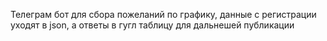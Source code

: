 Телеграм бот для сбора пожеланий по графику, данные с регистрации уходят в json, а ответы в гугл таблицу для дальнешей публикации

